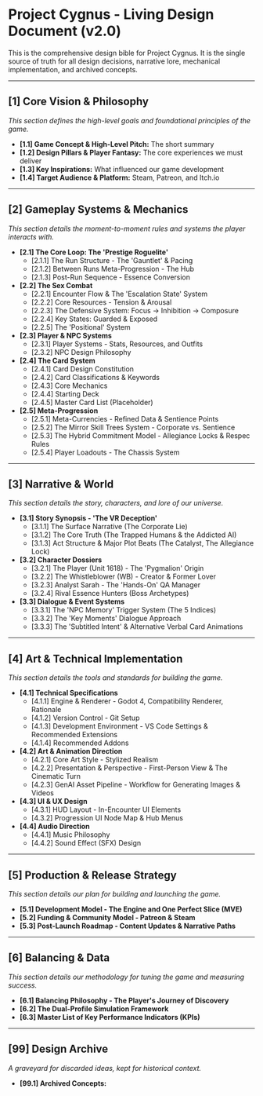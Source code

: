 # Project Cygnus - Living Design Document (v2.0)

This is the comprehensive design bible for Project Cygnus. It is the single source of truth for all design decisions, narrative lore, mechanical implementation, and archived concepts.

---

## [1] Core Vision & Philosophy
*This section defines the high-level goals and foundational principles of the game.*
*   **[1.1] Game Concept & High-Level Pitch:** The short summary
*   **[1.2] Design Pillars & Player Fantasy:** The core experiences we must deliver
*   **[1.3] Key Inspirations:** What influenced our game development
*   **[1.4] Target Audience & Platform:** Steam, Patreon, and Itch.io

---

## [2] Gameplay Systems & Mechanics
*This section details the moment-to-moment rules and systems the player interacts with.*
*   **[2.1] The Core Loop: The 'Prestige Roguelite'**
    *   [2.1.1] The Run Structure - The 'Gauntlet' & Pacing
    *   [2.1.2] Between Runs Meta-Progression - The Hub
    *   [2.1.3] Post-Run Sequence - Essence Conversion
*   **[2.2] The Sex Combat**
    *   [2.2.1] Encounter Flow & The 'Escalation State' System
    *   [2.2.2] Core Resources - Tension & Arousal
    *   [2.2.3] The Defensive System: Focus -> Inhibition -> Composure
    *   [2.2.4] Key States: Guarded & Exposed
    *   [2.2.5] The 'Positional' System
*   **[2.3] Player & NPC Systems**
    *   [2.3.1] Player Systems - Stats, Resources, and Outfits
    *   [2.3.2] NPC Design Philosophy
*   **[2.4] The Card System**
    *   [2.4.1] Card Design Constitution
    *   [2.4.2] Card Classifications & Keywords
    *   [2.4.3] Core Mechanics
    *   [2.4.4] Starting Deck
    *   [2.4.5] Master Card List (Placeholder)
*   **[2.5] Meta-Progression**
    *   [2.5.1] Meta-Currencies - Refined Data & Sentience Points
    *   [2.5.2] The Mirror Skill Trees System - Corporate vs. Sentience
    *   [2.5.3] The Hybrid Commitment Model - Allegiance Locks & Respec Rules
    *   [2.5.4] Player Loadouts - The Chassis System

---

## [3] Narrative & World
*This section details the story, characters, and lore of our universe.*
*   **[3.1] Story Synopsis - 'The VR Deception'**
    *   [3.1.1] The Surface Narrative (The Corporate Lie)
    *   [3.1.2] The Core Truth (The Trapped Humans & the Addicted AI)
    *   [3.1.3] Act Structure & Major Plot Beats (The Catalyst, The Allegiance Lock)
*   **[3.2] Character Dossiers**
    *   [3.2.1] The Player (Unit 1618) - The 'Pygmalion' Origin
    *   [3.2.2] The Whistleblower (WB) - Creator & Former Lover
    *   [3.2.3] Analyst Sarah - The 'Hands-On' QA Manager
    *   [3.2.4] Rival Essence Hunters (Boss Archetypes)
*   **[3.3] Dialogue & Event Systems**
    *   [3.3.1] The 'NPC Memory' Trigger System (The 5 Indices)
    *   [3.3.2] The 'Key Moments' Dialogue Approach
    *   [3.3.3] The 'Subtitled Intent' & Alternative Verbal Card Animations

---

## [4] Art & Technical Implementation
*This section details the tools and standards for building the game.*
*   **[4.1] Technical Specifications**
    *   [4.1.1] Engine & Renderer - Godot 4, Compatibility Renderer, Rationale
    *   [4.1.2] Version Control - Git Setup
    *   [4.1.3] Development Environment - VS Code Settings & Recommended Extensions
    *   [4.1.4] Recommended Addons
*   **[4.2] Art & Animation Direction**
    *   [4.2.1] Core Art Style - Stylized Realism
    *   [4.2.2] Presentation & Perspective - First-Person View & The Cinematic Turn
    *   [4.2.3] GenAI Asset Pipeline - Workflow for Generating Images & Videos
*   **[4.3] UI & UX Design**
    *   [4.3.1] HUD Layout - In-Encounter UI Elements
    *   [4.3.2] Progression UI Node Map & Hub Menus
*   **[4.4] Audio Direction**
    *   [4.4.1] Music Philosophy
    *   [4.4.2] Sound Effect (SFX) Design

---

## [5] Production & Release Strategy
*This section details our plan for building and launching the game.*
*   **[5.1] Development Model - The Engine and One Perfect Slice (MVE)**
*   **[5.2] Funding & Community Model - Patreon & Steam**
*   **[5.3] Post-Launch Roadmap - Content Updates & Narrative Paths**

---

## [6] Balancing & Data
*This section details our methodology for tuning the game and measuring success.*
*   **[6.1] Balancing Philosophy - The Player's Journey of Discovery**
*   **[6.2] The Dual-Profile Simulation Framework**
*   **[6.3] Master List of Key Performance Indicators (KPIs)**

---

## [99] Design Archive
*A graveyard for discarded ideas, kept for historical context.*
*   **[99.1] Archived Concepts:**
